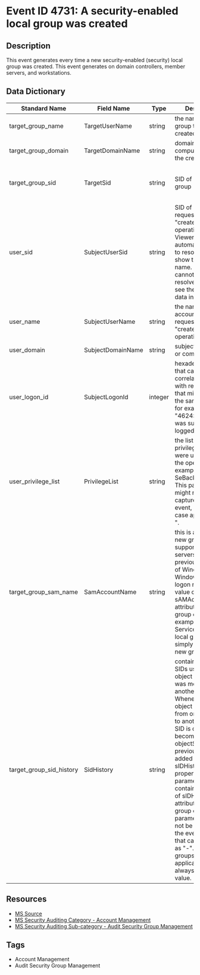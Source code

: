 # Event ID 4731: A security-enabled local group was created

## Description
This event generates every time a new security-enabled (security) local group was created. This event generates on domain controllers, member servers, and workstations.

## Data Dictionary
|Standard Name|Field Name|Type|Description|Sample Value|
|---|---|---|---|---|
|target_group_name|TargetUserName|string|the name of the group that was created|AccountOperators|
|target_group_domain|TargetDomainName|string|domain or computer name of the created group.|CONTOSO|
|target_group_sid|TargetSid|string|SID of created group|S-1-5-21-3457937927-2839227994-823803824-6605|
|user_sid|SubjectUserSid|string|SID of account that requested the "create group" operation. Event Viewer automatically tries to resolve SIDs and show the account name. If the SID cannot be resolved, you will see the source data in the event.|S-1-5-21-3457937927-2839227994-823803824-1104|
|user_name|SubjectUserName|string|the name of the account that requested the "create group" operation|dadmin|
|user_domain|SubjectDomainName|string|subject's domain or computer name.|CONTOSO|
|user_logon_id|SubjectLogonId|integer|hexadecimal value that can help you correlate this event with recent events that might contain the same Logon ID, for example, "4624: An account was successfully logged on."|0x3031e|
|user_privilege_list|PrivilegeList|string|the list of user privileges which were used during the operation, for example, SeBackupPrivilege. This parameter might not be captured in the event, and in that case appears as "-".|-|
|target_group_sam_name|SamAccountName|string|this is a name of new group used to support clients and servers from previous versions of Windows (pre-Windows 2000 logon name). The value of sAMAccountName attribute of new group object. For example: ServiceDesk. For local groups it is simply a name of new group|AccountOperators|
|target_group_sid_history|SidHistory|string|contains previous SIDs used for the object if the object was moved from another domain. Whenever an object is moved from one domain to another, a new SID is created and becomes the objectSID. The previous SID is added to the sIDHistory property. This parameter contains the value of sIDHistory attribute of new group object. This parameter might not be captured in the event, and in that case appears as "-". For local groups it is not applicable and always has "-" value.|-|

## Resources
* [MS Source](https://github.com/MicrosoftDocs/windows-itpro-docs/blob/master/windows/security/threat-protection/auditing/event-4731.md)
* [MS Security Auditing Category - Account Management](https://docs.microsoft.com/en-us/windows/security/threat-protection/auditing/advanced-security-audit-policy-settings#account-management)
* [MS Security Auditing Sub-category - Audit Security Group Management](https://github.com/MicrosoftDocs/windows-itpro-docs/tree/master/windows/security/threat-protection/auditing/audit-security-group-management.md)

## Tags
* Account Management
* Audit Security Group Management